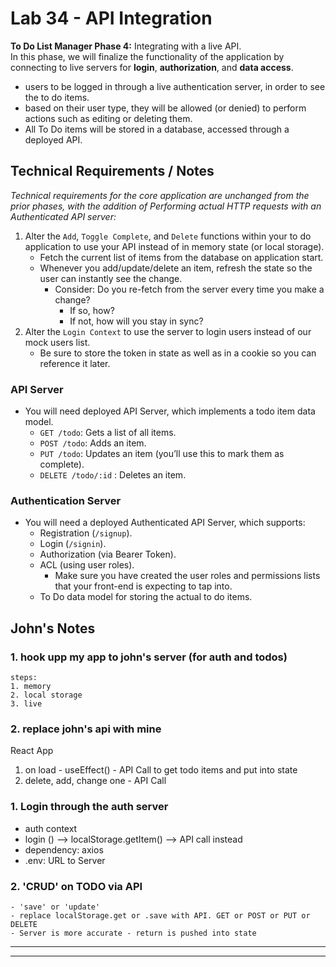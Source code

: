 # Lab 34 - API Integration

__To Do List Manager Phase 4:__ Integrating with a live API.  
In this phase, we will finalize the functionality of the application by connecting to live servers for __login__, __authorization__, and __data access__.

- users to be logged in through a live authentication server, in order to see the to do items.
- based on their user type, they will be allowed (or denied) to perform actions such as editing or deleting them.
- All To Do items will be stored in a database, accessed through a deployed API.

## Technical Requirements / Notes

_Technical requirements for the core application are unchanged from the prior phases, with the addition of Performing actual HTTP requests with an Authenticated API server:_

1. Alter the `Add`, `Toggle Complete`, and `Delete` functions within your to do application to use your API instead of in memory state (or local storage).
    - Fetch the current list of items from the database on application start.
    - Whenever you add/update/delete an item, refresh the state so the user can instantly see the change.
      - Consider: Do you re-fetch from the server every time you make a change?
        - If so, how?
        - If not, how will you stay in sync?
2. Alter the `Login Context` to use the server to login users instead of our mock users list.
    - Be sure to store the token in state as well as in a cookie so you can reference it later.

### API Server

- You will need deployed API Server, which implements a todo item data model.
  - `GET /todo`: Gets a list of all items.
  - `POST /todo`: Adds an item.
  - `PUT /todo`: Updates an item (you’ll use this to mark them as complete).
  - `DELETE /todo/:id` : Deletes an item.

### Authentication Server

- You will need a deployed Authenticated API Server, which supports:
  - Registration (`/signup`).
  - Login (`/signin`).
  - Authorization (via Bearer Token).
  - ACL (using user roles).
    - Make sure you have created the user roles and permissions lists that your front-end is expecting to tap into.
  - To Do data model for storing the actual to do items.

## John's Notes

### 1. hook upp my app to john's server (for auth and todos)

    steps:
    1. memory
    2. local storage
    3. live

### 2. replace john's api with mine

React App

1. on load - useEffect() - API Call to get todo items and put into state
2. delete, add, change one - API Call

### 1. Login through the auth server

- auth context
- login () -->  localStorage.getItem() --> API call instead
- dependency: axios
- .env: URL to Server

### 2. 'CRUD' on TODO via API

    - 'save' or 'update'
    - replace localStorage.get or .save with API. GET or POST or PUT or DELETE
    - Server is more accurate - return is pushed into state  

--------------------------
<!-- # Lab: Class 33 - `<Login />` and `<Auth />`

>TO DO:
>
>- Convert the `<Login />` and `<Auth />` components to be implemented as ‘function’ components instead of ‘class’ components.
>- Testing

__To Do List Manager Phase 3:__ Adding security and access controls to the application.

## Phase 3 Requirements

In Phase 3, we’d like to extend the functionality of the application by requiring users be logged in to view items and also restrict access based on user type. The user stories from __Phases 1, and 2__ remain unchanged. For this phase, we are now adding the following new user stories.

- As a user, I want to provide a way for all users to login to their account.
- As a user, I want to make sure that my To Do items are only viewable to users that have logged in with a valid account.
- As a user, I want to ensure that only fellow users that are allowed to “create”, based on their user type, can add new To Do Items.
- As a user, I want to ensure that only fellow users that are allowed to “update”, based on their user type, can mark To Do Items complete.
- As a user, I want to ensure that only fellow users that are allowed to “delete”, based on their user type, can delete new To Do Items.

## Login/Auth Components and API

You have been provided, in the `starter-code` folder, a sample application built using the `<Login />` and `<Auth />` components built during class. Get this running first, and analyze it. You will need these components to complete the Authentication tasks specified above.

- Convert the `Auth/Context.js` Context Provider to be a function, rather than a class.
- Convert the `<Login />` and `<Auth />` components to be implemented as ‘function’ components instead of ‘class’ components.

Once you have a working practice app, extract the Login Context and relevant components from it and incorporate them into your To Do application, implementing Authentication and Authorization as described in the requirements above.

## Testing

- Write unit tests for the Login Context Component.
- Write unit tests for the Login/Auth components.
  - Hide/Show based on status.
- You will need to create some mocking interface to fake a server/login to simulate.
- Tests should assert all behavioral functionality. -->

--------------
<!-- # Lab: Class 32 - Context API - Behaviors

__To Do List Manager Phase 2:__ Incorporate configuration settings to the application.

## Phase 2 Requirements

- We will let the user make changes to 2 settings:

  - How many To Do Items to show at once.
  - Whether or not to show completed items.
  - Implement the Context API to make some basic application settings available to components.
- Provide the users with a form where they can change the values for those settings:
  - the form should be in a new component, linked from the main navigation
  - _Hint: Use Browser Router to create the page/route/component for this._
  - Once settings are updated, render the updated settings to the right of the “form”. Consider using `<Grid />`, `<Card />`, and `<When />` components.
- Save the users choices in Local Storage.
- Retrieve their preferences from Local Storage and apply them to the application on startup.

## Technical Requirements / Notes:

_Technical requirements for the core application are unchanged from the prior phases, with the addition of context behaviors defined in our global Context Provider._

1. Extend your `context` provider to include all of the following features:

- Create a `context` for managing application settings and provide this at the application level.
  - Display or Hide completed items (boolean).
  - Number of items to display per screen (number).
  - Default sort field (string).
  - Create a function in your context that saves user preferences (for the above) to local storage.
  - Implement a `useEffect()` (or `componentDidMount()`) in your context to read from local storage and set the values for those 2 state properties on application load.  
  _Note: You will need to `stringify()` your state prior to saving to local storage, and parse it when you retrieve it._

2. Consume and utilize Context values throughout your components:

- Show a maximum of a certain number of items per screen in the `<List />` component.
  - Properly implement the Mantine `<Pagination />` component functionality to let the users navigate a long list of items with the correct number of tasks showing per “page”.
- Hide or show completed items in the list.

## Testing

- Tests should assert all behavioral functionality.
- Do a deep mount of the app, and set tests to make assertions on the child components that consume context from the Provider.
  - Can they see context?

__Stretch Goal:__  

- Sort the items based on any of the keys (i.e. difficulty).
- Update the state handling for todo items to use `useReducer()` vs separate state management methods.

--------------

# Lab: Class 31 - To Do List Manager

A Web Application for securely managing a To Do List.

## Phase 1 Requirements

In Phase 1, we’re going to perform some refactoring of a Todo application built by another team. This application mixes application state and user settings at the top level and passes things around. It was a good proof of concept, but we need to make this production ready.

- Create a Detailed UML.

- Properly modularize the application into separate components, note the proposed file structure below.

- Implement the Context API to make some basic application settings available to components.

  - Show three items by default.

  - Hide completed items by default.

  - Add the sort word ‘difficulty’ by default.

- Style the application using the [Mantine Component API](https://mantine.dev/pages/getting-started/).

  - NOTE: The expectation to style this entire component in one day is likely unrealistic. The recommendation is to implement the required functionality, then systematically begin styling with Mantine. Match the comp image(s) as closely as possible. 80% of the design work will likely take 20% of your time. By the end of the week, being mostly there with style is the goal!

## UML

![uml](uml.png)

After refactor:

![uml2](uml2.png)

## Proposed File Structure

![proposed-file-structure](./assets/file-structure.png)

### What isContext?

- a react hook that allows you to store values that can be requested at any child node of the component you create the context on (and wrap)
- context is a step in between state (local - useState) and a store or redux system (global state management)

## Learning Outcomes

- Learn React context functionality and gain overall React fluency.
- Gain provicency in reading documentation by using a new component library.
- Practice JavaScript array manipulation by implementing pagination.
- Gain React testing fluency.

__Example:__
  ![todo-app-example](./assets/todo-app-example.png)

## Technical Requirements / Notes

_Create a settings Context component that can define how our components should display elements to the User._

__1. Implement the React `context` API for defining `settings` across the entire application.__

- Create React Context for managing application display settings and provide this at the application level.
- Add the following defaults to the context provider’s state, they will not be changeable in this lab.
  - Display three items.
  - Hide completed items using a boolean.
  - Define “difficulty” as a default sort word to optionally use in the stretch goal.

__2. Consume and utilize `context` values throughout your components.__

- Show a maximum of three items per screen by default in the `<List />` component.
- Use the Mantine `<Pagination />` component to allow users to navigate a list of items.
- Hide completed items in the list by default (the ability to show will be added in a later lab).

### Pagination Notes

- Only display the first `n` items in the list, where `n` is the default number three from your settings context.
  - If you have more than `n` items in the list, the `<Pagination />` component will add a button that, when clicked, will replace the list with the next `n` items in the list.
  - the `<Pagination />` component will manage the “previous” and “next” buttons upon correct implementation. -->
